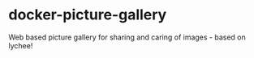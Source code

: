 # docker-picture-gallery
Web based picture gallery for sharing and caring of images - based on lychee!
